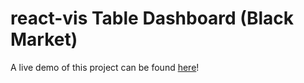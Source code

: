 # react-vis Table Dashboard (Black Market)

A live demo of this project can be found [here](https://black-market-react-viz.netlify.app/)!
